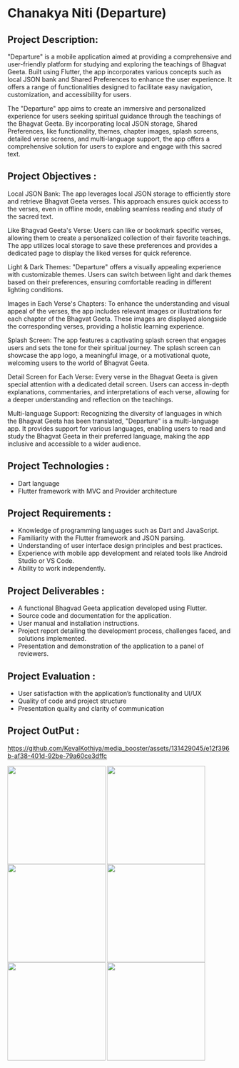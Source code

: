 # Chanakya Niti (Departure)

## Project Description:

"Departure" is a mobile application aimed at providing a comprehensive and user-friendly
platform for studying and exploring the teachings of Bhagvat Geeta. Built using Flutter, the app
incorporates various concepts such as local JSON bank and Shared Preferences to enhance the
user experience. It offers a range of functionalities designed to facilitate easy navigation,
customization, and accessibility for users.

The "Departure" app aims to create an immersive and personalized experience for users seeking
spiritual guidance through the teachings of the Bhagvat Geeta. By incorporating local JSON
storage, Shared Preferences, like functionality, themes, chapter images, splash screens, detailed
verse screens, and multi-language support, the app offers a comprehensive solution for users to
explore and engage with this sacred text.

## Project Objectives :

Local JSON Bank: The app leverages local JSON storage to efficiently store and retrieve
Bhagvat Geeta verses. This approach ensures quick access to the verses, even in offline mode,
enabling seamless reading and study of the sacred text.

Like Bhagvad Geeta's Verse: Users can like or bookmark specific verses, allowing them to
create a personalized collection of their favorite teachings. The app utilizes local storage to save
these preferences and provides a dedicated page to display the liked verses for quick reference.

Light & Dark Themes: "Departure" offers a visually appealing experience with customizable
themes. Users can switch between light and dark themes based on their preferences, ensuring
comfortable reading in different lighting conditions.

Images in Each Verse's Chapters: To enhance the understanding and visual appeal of the
verses, the app includes relevant images or illustrations for each chapter of the Bhagvat Geeta.
These images are displayed alongside the corresponding verses, providing a holistic learning
experience.

Splash Screen: The app features a captivating splash screen that engages users and sets the tone
for their spiritual journey. The splash screen can showcase the app logo, a meaningful image, or
a motivational quote, welcoming users to the world of Bhagvat Geeta.

Detail Screen for Each Verse: Every verse in the Bhagvat Geeta is given special attention with
a dedicated detail screen. Users can access in-depth explanations, commentaries, and
interpretations of each verse, allowing for a deeper understanding and reflection on the
teachings.

Multi-language Support: Recognizing the diversity of languages in which the Bhagvat Geeta
has been translated, "Departure" is a multi-language app. It provides support for various
languages, enabling users to read and study the Bhagvat Geeta in their preferred language,
making the app inclusive and accessible to a wider audience.

## Project Technologies :

- Dart language
- Flutter framework with MVC and Provider architecture

## Project Requirements :

- Knowledge of programming languages such as Dart and JavaScript.
- Familiarity with the Flutter framework and JSON parsing.
- Understanding of user interface design principles and best practices.
- Experience with mobile app development and related tools like Android Studio or VS Code.
- Ability to work independently.

## Project Deliverables :

- A functional Bhagvad Geeta application developed using Flutter.
- Source code and documentation for the application.
- User manual and installation instructions.
- Project report detailing the development process, challenges faced, and solutions implemented.
- Presentation and demonstration of the application to a panel of reviewers.


## Project Evaluation :

- User satisfaction with the application’s functionality and UI/UX
- Quality of code and project structure
- Presentation quality and clarity of communication

## Project OutPut :


https://github.com/KevalKothiya/media_booster/assets/131429045/e12f396b-af38-401d-92be-79a60ce3dffc


<img align="left" src="https://github.com/KevalKothiya/chanakya_Niti/assets/131429045/a12dfcef-d3af-42e9-ace1-e905b26a9173" width="220px">
<img align="left" src="https://github.com/KevalKothiya/chanakya_Niti/assets/131429045/4aa12626-019a-4a8f-a68b-d94682aab3da" width="220px">
<img src="https://github.com/KevalKothiya/chanakya_Niti/assets/131429045/230e50a7-e435-4212-b31a-716b5236dd99" width="220px">

<img align="left" src="https://github.com/KevalKothiya/chanakya_Niti/assets/131429045/e7b0e0d4-d346-4e91-91ed-c310ff633de5" width="220px">
<img align="left" src="https://github.com/KevalKothiya/chanakya_Niti/assets/131429045/5af96525-6481-4ae1-9edd-c563440973b0" width="220px">
<img src="https://github.com/KevalKothiya/chanakya_Niti/assets/131429045/2861543a-fbbe-48f0-ac8f-c3d286e24db9" width="220px">


